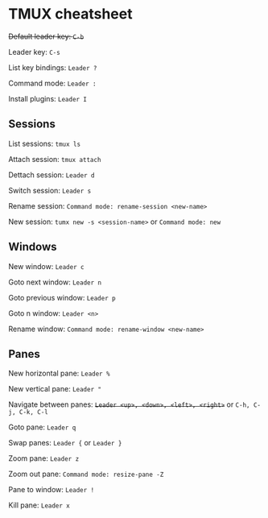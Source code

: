 # TMUX cheatsheet

~~Default leader key: `C-b`~~

Leader key: `C-s`

List key bindings: `Leader ?`

Command mode: `Leader :`

Install plugins: `Leader I`

## Sessions
List sessions: `tmux ls`

Attach session: `tmux attach`

Dettach session: `Leader d`

Switch session: `Leader s`

Rename session: `Command mode: rename-session <new-name>`

New session: `tumx new -s <session-name>` or `Command mode: new`

## Windows
New window: `Leader c`

Goto next window: `Leader n`

Goto previous window: `Leader p`

Goto n window: `Leader <n>`

Rename window: `Command mode: rename-window <new-name>`

## Panes
New horizontal pane: `Leader %`

New vertical pane: `Leader "`

Navigate between panes: ~~`Leader <up>, <down>, <left>, <right>`~~ or `C-h, C-j, C-k, C-l`

Goto pane: `Leader q`

Swap panes: `Leader {` or `Leader }`

Zoom pane: `Leader z`

Zoom out pane: `Command mode: resize-pane -Z`

Pane to window: `Leader !`

Kill pane: `Leader x`
